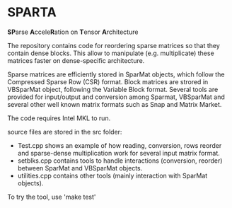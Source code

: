 # SPARTA
**SP**arse **A**ccele**R**ation on **T**ensor **A**rchitecture

The repository contains code for reordering sparse matrices so that they contain dense blocks. This allow to manipulate (e.g. multiplicate) these matrices faster on dense-specific architecture. 

Sparse matrices are efficiently stored in SparMat objects, which follow the Compressed Sparse Row (CSR) format. Block matrices are strored in VBSparMat object, following the Variable Block format. Several tools are provided for input/output and conversion among Sparmat, VBSparMat and several other well known matrix formats such as Snap and Matrix Market.


The code requires Intel MKL to run. 


source files are stored in the src folder:
* Test.cpp shows an example of how reading, conversion, rows reorder and sparse-dense multiplication work for several input matrix format.
* setblks.cpp contains tools to handle interactions (conversion, reorder) between SparMat and VBSparMat objects.
* utilities.cpp contains other tools (mainly interaction with SparMat objects). 

To try the tool, use 'make test'


